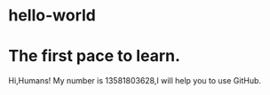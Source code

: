 # hello-world
The first pace to learn.
=============
Hi,Humans!
My number is 13581803628,I will help you to use GitHub.
